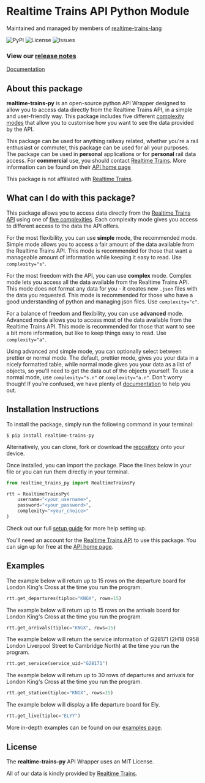 # Realtime Trains API Python Module

Maintained and managed by members of [realtime-trains-lang](https://github.com/realtime-trains-lang)

![PyPI](https://img.shields.io/pypi/v/realtime-trains-py) ![License](https://img.shields.io/github/license/realtime-trains-lang/realtime-trains-py) ![Issues](https://img.shields.io/github/issues/realtime-trains-lang/realtime-trains-py)


### View our [release notes](https://github.com/realtime-trains-lang/realtime-trains-py/wiki/Release-Notes)

[Documentation](https://github.com/realtime-trains-lang/realtime-trains-py/wiki/Home)

## About this package

**realtime-trains-py** is an open-source python API Wrapper designed to allow you to access data directly from the Realtime Trains API, in a simple and user-friendly way. This package includes five different [complexity modes](https://github.com/realtime-trains-lang/realtime-trains-py/wiki/Complexity) that allow you to customise how you want to see the data provided by the API.

This package can be used for anything railway related, whether you're a rail enthusiast or commuter, this package can be used for all your purposes. The package can be used in **personal** applications or for **personal** rail data access. For **commercial** use, you should contact [Realtime Trains](https://www.realtimetrains.co.uk/). More information can be found on their [API home page](https://api.rtt.io)

This package is not affiliated with [Realtime Trains](https://www.realtimetrains.co.uk/). 

## What can I do with this package?
This package allows you to access data directly from the [Realtime Trains API](https://api.rtt.io) using one of [five complexities](https://github.com/realtime-trains-lang/realtime-trains-py/wiki/Complexity). Each complexity mode gives you access to different access to the data the API offers. 

For the most flexibility, you can use **simple** mode, the recommended mode. Simple mode allows you to access a fair amount of the data available from the Realtime Trains API. This mode is recommended for those that want a manageable amount of information while keeping it easy to read. Use `complexity="s"`.

For the most freedom with the API, you can use **complex** mode. Complex mode lets you access all the data available from the Realtime Trains API. This mode does not format any data for you - it creates new `.json` files with the data you requested. This mode is recommended for those who have a good understanding of python and managing json files. Use `complexity="c"`.

For a balance of freedom and flexibility, you can use **advanced** mode. Advanced mode allows you to access most of the data available from the Realtime Trains API. This mode is recommended for those that want to see a bit more information, but like to keep things easy to read. Use `complexity="a"`.

Using advanced and simple mode, you can optionally select between prettier or normal mode. The default, prettier mode, gives you your data in a nicely formatted table, while normal mode gives you your data as a list of objects, so you'll need to get the data out of the objects yourself. To use a normal mode, use `complexity="s.n"` or `complexity="a.n"`. Don't worry though! If you're confused, we have plenty of [documentation](https://github.com/realtime-trains-lang/realtime-trains-py/wiki/Home) to help you out.


## Installation Instructions

To install the package, simply run the following command in your terminal:
```
$ pip install realtime-trains-py
``` 
Alternatively, you can clone, fork or download the [repository](https://github.com/realtime-trains-lang/realtime-trains-py) onto your device. 

Once installed, you can import the package. Place the lines below in your file or you can run them directly in your terminal.
```python
from realtime_trains_py import RealtimeTrainsPy

rtt = RealtimeTrainsPy(
    username="<your_username>", 
    password="<your_password>", 
    complexity="<your_choice>"
)
```

Check out our full [setup guide](https://github.com/realtime-trains-lang/realtime-trains-py/wiki/Setup) for more help setting up.

You'll need an account for the [Realtime Trains API](https://api.rtt.io) to use this package. You can sign up for free at the [API home page](https://api.rtt.io). 


## Examples

The example below will return up to 15 rows on the departure board for London King's Cross at the time you run the program. 
```python
rtt.get_departures(tiploc="KNGX", rows=15)
```

The example below will return up to 15 rows on the arrivals board for London King's Cross at the time you run the program. 
```python
rtt.get_arrivals(tiploc="KNGX", rows=15)
```

The example below will return the service information of G28171 (2H18 0958 London Liverpool Street to Cambridge North) at the time you run the program. 
```python
rtt.get_service(service_uid="G28171")
```

The example below will return up to 30 rows of departures and arrivals for London King's Cross at the time you run the program. 
```python
rtt.get_station(tiploc="KNGX", rows=15)
```

The example below will display a life departure board for Ely. 
```python
rtt.get_live(tiploc="ELYY")
```

More in-depth examples can be found on our [examples page](https://github.com/realtime-trains-lang/realtime-trains-py/wiki/Examples). 


## License

The **realtime-trains-py** API Wrapper uses an MIT License.

All of our data is kindly provided by [Realtime Trains](https://www.realtimetrains.co.uk/).
